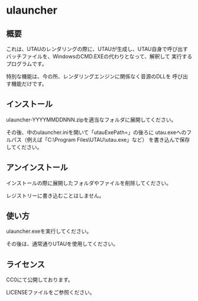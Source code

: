 ulauncher
=========


概要
----

これは、UTAUのレンダリングの際に、UTAUが生成し、UTAU自身で呼び出す
バッチファイルを、WindowsのCMD.EXEの代わりとなって、解釈して
実行するプログラムです。

特別な機能は、今の所、レンダリングエンジンに関係なく音源のDLLを
呼び出す機能だけです。


インストール
------------

ulauncher-YYYYMMDDNNN.zipを適当なフォルダに展開してください。

その後、中のulauncher.iniを開いて「utauExePath=」の後ろに
utau.exeへのフルパス（例えば「C:\Program Files\UTAU\utau.exe」など）
を書き込んで保存してください。


アンインストール
----------------

インストールの際に展開したフォルダやファイルを削除してください。

レジストリーに書き込むことはしません。


使い方
------

ulauncher.exeを実行してください。

その後は、通常通りUTAUを使用してください。


ライセンス
----------

CC0にて公開しております。

LICENSEファイルをご参照ください。

